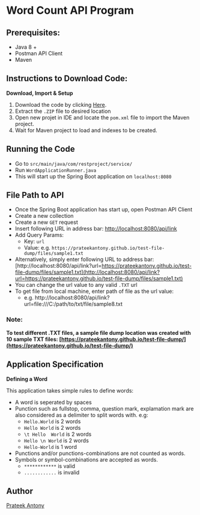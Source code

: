 # Word Count API Program

## Prerequisites:

- Java 8 +
- Postman API Client
- Maven 

## Instructions to Download Code:

**Download, Import & Setup** 

1. Download the code by clicking [Here](https://github.com/prateekantony/word-analysis-APITest/archive/refs/heads/master.zip).
2. Extract the `.ZIP` file to desired location
3. Open new projet in IDE and locate the `pom.xml` file to import the Maven project.
4. Wait for Maven project to load and indexes to be created.

## Running the Code

* Go to `src/main/java/com/restproject/service/`
* Run `WordApplicationRunner.java`
* This will start up the Spring Boot application on `localhost:8080`

## File Path to API

- Once the Spring Boot application has start up, open Postman API Client
- Create a new collection
- Create a new `GET` request
- Insert following URL in address bar: [http://localhost:8080/api/link](http://localhost:8080/api/link)
- Add Query Params:
    - Key: `url`
    - Value: e.g. `https://prateekantony.github.io/test-file-dump/files/sample1.txt`
- Alternatively, simply enter following URL to address bar: [http://localhost:8080/api/link?url=https://prateekantony.github.io/test-file-dump/files/sample1.txt](http://localhost:8080/api/link?url=https://prateekantony.github.io/test-file-dump/files/sample1.txt)
- You can change the url value to any valid `.TXT` url 
- To get file from local machine, enter path of file as the url value: 
    -  e.g. http://localhost:8080/api/link?url=file:///C:/path/to/txt/file/sample8.txt

### Note:
**To test different .TXT files, a sample file dump location was created with 10 sample TXT files: [https://prateekantony.github.io/test-file-dump/](https://prateekantony.github.io/test-file-dump/)**

## Application Specification

**Defining a Word**

This application takes simple rules to define words:
- A word is seperated by spaces
- Punction such as fullstop, comma, question mark, explamation mark are also considered as a delimiter to split words with. e.g:
    - `Hello.World` is 2 words
    - `Hello World` is 2 words
    - `\t Hello  World` is 2 words
    - `Hello \n World` is 2 words
    - `Hello-World` is 1 word
- Punctions and/or punctions-combinations are not counted as words.
- Symbols or symbol-combinations are accepted as words.
    - `************` is valid 
    - `............` is invalid

## Author

[Prateek Antony](https://github.com/prateekantony)
